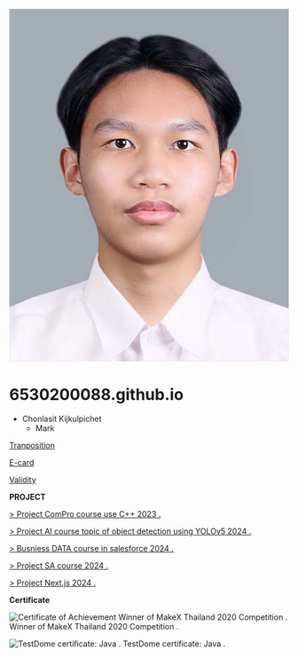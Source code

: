 ![Profile](photo/6530200088.jpg)

# 6530200088.github.io
- Chonlasit Kijkulpichet
  - Mark
 



[Tranposition](tranposition.md)


[E-card](ecardChristmas.md)


[Validity](validity.md)


**PROJECT**

[ > Project ComPro course use C++ 2023 . ]()

[ > Project AI course topic of object detection using YOLOv5 2024 . ]()

[ > Busniess DATA course in salesforce 2024 . ]()

[ > Project SA course 2024 . ]()

[ > Project Next.js 2024 . ]()

**Certificate**

![Certificate of Achievement Winner of MakeX Thailand 2020 Competition . ](makex.png)
Winner of MakeX Thailand 2020 Competition .

![TestDome certificate: Java . ](javacertificate.png)
TestDome certificate: Java .

